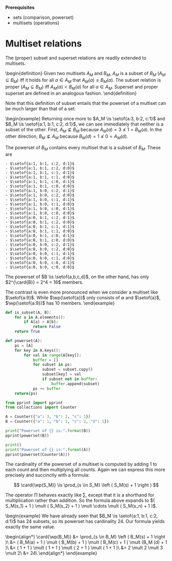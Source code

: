 **Prerequisites**

- sets (comparison, powerset)
- multisets (operations)

# Multiset relations

The (proper) subset and superset relations are readily extended to multisets.

\begin{definition}
    Given two multisets $A_M$ and $B_M$, $A_M$ is a subset of $B_M$ ($A_M \subseteq B_M$) iff it holds for all $a \in A_M$ that $A_M(a) \leq B_M(a)$.
    The subset relation is proper ($A_M \subsetneq B_M$) iff $A_M(a) < B_M(a)$ for all $a \in A_M$.
    Superset and proper superset are defined in an analogous fashion.
\end{definition}

Note that this definition of subset entails that the powerset of a multiset can be much larger than that of a set.

\begin{example}
Returning once more to $A_M \is \setof{a:3, b:2, c:1}$ and $B_M \is \setof{a:1, b:1, c:2, d:1}$, we can see immediately that neither is a subset of the other.
First, $A_M \not\subseteq B_M$ because $A_M(a) = 3 \not\leq 1 = B_M(a)$.
In the other direction, $B_M \not\subseteq A_M$ because $B_M(d) = 1 \not\leq 0 = A_M(d)$.

The powerset of $B_M$ contains every multiset that is a subset of $B_M$.
These are

    - $\setof{a:1, b:1, c:2, d:1}$
    - $\setof{a:1, b:1, c:2, d:0}$
    - $\setof{a:1, b:1, c:1, d:1}$
    - $\setof{a:1, b:1, c:1, d:0}$
    - $\setof{a:1, b:1, c:0, d:1}$
    - $\setof{a:1, b:1, c:0, d:0}$
    - $\setof{a:1, b:0, c:2, d:1}$
    - $\setof{a:1, b:0, c:2, d:0}$
    - $\setof{a:1, b:0, c:1, d:1}$
    - $\setof{a:1, b:0, c:1, d:0}$
    - $\setof{a:1, b:0, c:0, d:1}$
    - $\setof{a:1, b:0, c:0, d:0}$
    - $\setof{a:0, b:1, c:2, d:1}$
    - $\setof{a:0, b:1, c:2, d:0}$
    - $\setof{a:0, b:1, c:1, d:1}$
    - $\setof{a:0, b:1, c:1, d:0}$
    - $\setof{a:0, b:1, c:0, d:1}$
    - $\setof{a:0, b:1, c:0, d:0}$
    - $\setof{a:0, b:0, c:2, d:1}$
    - $\setof{a:0, b:0, c:2, d:0}$
    - $\setof{a:0, b:0, c:1, d:1}$
    - $\setof{a:0, b:0, c:1, d:0}$
    - $\setof{a:0, b:0, c:0, d:1}$
    - $\setof{a:0, b:0, c:0, d:0}$

The powerset of $B \is \setof{a,b,c,d}$, on the other hand, has only $2^{\card{B}} = 2^4 = 16$ members.

The contrast is even more pronounced when we consider a multiset like $\setof{a:9}$.
While $\wp(\setof{a})$ only consists of $\emptyset$ and $\setof{a}$, $\wp(\setof{a:9})$ has $10$ members.
\end{example}

```python
def is_subset(A, B):
    for a in A.elements():
        if A[a] > A[b]:
            return False
    return True

def powerset(A):
    ps = [A]
    for key in A.keys():
        for val in range(A[key]):
            buffer = []
            for subset in ps:
                subset = subset.copy()
                subset[key] = val
                if subset not in buffer:
                    buffer.append(subset)
            ps += buffer
    return(ps)

from pprint import pprint
from collections import Counter

A = Counter({"a": 3, "b": 2, "c": 1})
B = Counter({"a": 1, "b": 1, "c": 2, "d": 1})

print("Powerset of {} is:".format(B))
pprint(powerset(B))

print()
print("Powerset of {} is:".format(A))
pprint(powerset(Counter(A)))
```

The cardinality of the powerset of a multiset is computed by adding 1 to each count and then multiplying all counts.
Again we can express this more precisely and succinctly with a formula:

$$
    \card{\wp(S_M)} \is \prod_{s \in S_M} \left ( S_M(s) + 1 \right )
$$

The operator $\prod$ behaves exactly like $\sum$, except that it is a shorthand for multiplication rather than addition.
So the formula above expands to $( S_M(s_1) + 1 ) \mult ( S_M(s_2) + 1 ) \mult \cdots \mult ( S_M(s_n) + 1 )$.

\begin{example}
We have already seen that $B_M \is \setof{a:1, b:1, c:2, d:1}$ has 24 subsets, so its powerset has cardinality 24.
Our formula yields exactly the same value.

\begin{align*}
    \card{\wp(B_M)} &= \prod_{s \in B_M} \left ( B_M(s) + 1 \right )\\
                    &= ( B_M(a) + 1 ) \mult ( B_M(b) + 1 ) \mult ( B_M(c) + 1 ) \mult (B_M (d) + 1 )\\
                    &= ( 1 + 1 ) \mult ( 1 + 1 ) \mult ( 2 + 1 ) \mult ( 1 + 1 )\\
                    &= 2 \mult 2 \mult 3 \mult 2\\
                    &= 24\\
\end{align*}
\end{example}
